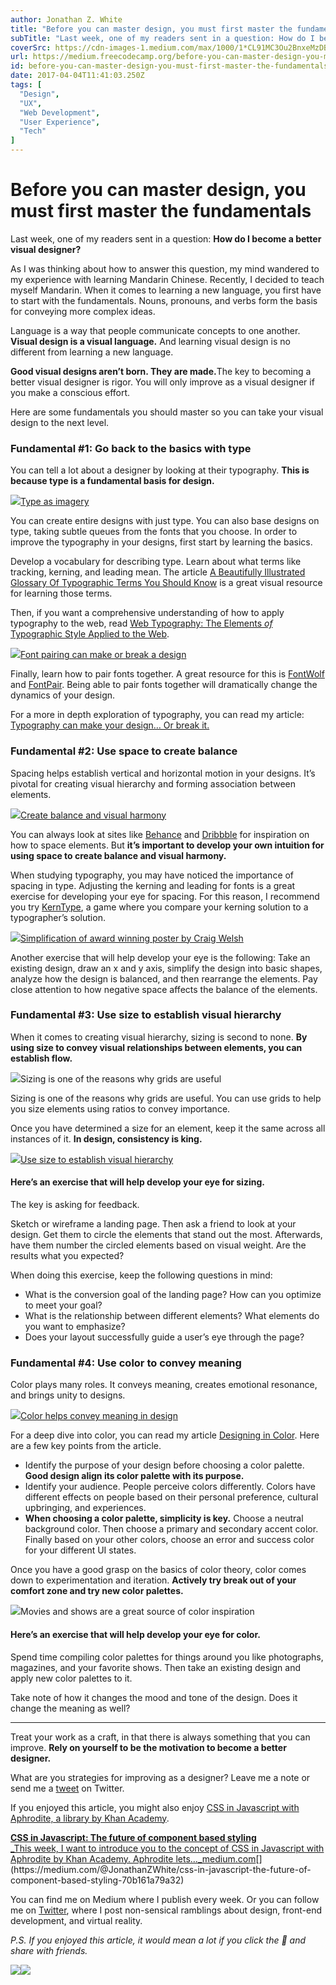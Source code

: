 ```yaml
---
author: Jonathan Z. White
title: "Before you can master design, you must first master the fundamentals"
subTitle: "Last week, one of my readers sent in a question: How do I become a better visual designer?"
coverSrc: https://cdn-images-1.medium.com/max/1000/1*CL91MC3Ou2BnxeMzDBZ4uQ.png
url: https://medium.freecodecamp.org/before-you-can-master-design-you-must-first-master-the-fundamentals-1981a2af1fda
id: before-you-can-master-design-you-must-first-master-the-fundamentals-1981a2af1fda
date: 2017-04-04T11:41:03.250Z
tags: [
  "Design",
  "UX",
  "Web Development",
  "User Experience",
  "Tech"
]
---
```

# **Before you can master design, you must first master the fundamentals**

Last week, one of my readers sent in a question: **How do I become a better visual designer?**

As I was thinking about how to answer this question, my mind wandered to my experience with learning Mandarin Chinese. Recently, I decided to teach myself Mandarin. When it comes to learning a new language, you first have to start with the fundamentals. Nouns, pronouns, and verbs form the basis for conveying more complex ideas.

Language is a way that people communicate concepts to one another. **Visual design is a visual language.** And learning visual design is no different from learning a new language.

<span class="markup--quote markup--p-quote is-other" name="anon_7a35948c034b e7a5a5a9e63f" data-creator-ids="anon 1bb0136d50f5">**Good visual designs aren’t born. They are made.**</span>The key to becoming a better visual designer is rigor. You will only improve as a visual designer if you make a conscious effort.

Here are some fundamentals you should master so you can take your visual design to the next level.

### Fundamental #1: Go back to the basics with type

You can tell a lot about a designer by looking at their typography. **This is because type is a fundamental basis for design.**

![](https://cdn-images-1.medium.com/max/1600/1*JS9qoaHxjQDrOzMevwT64g.png)[Type as imagery](https://dribbble.com/shots/1829402-Discount-Logotype)

You can create entire designs with just type. You can also base designs on type, taking subtle queues from the fonts that you choose. In order to improve the typography in your designs, first start by learning the basics.

Develop a vocabulary for describing type. Learn about what terms like tracking, kerning, and leading mean. The article [A Beautifully Illustrated Glossary Of Typographic Terms You Should Know](https://designschool.canva.com/blog/typography-terms/) is a great visual resource for learning those terms.

Then, if you want a comprehensive understanding of how to apply typography to the web, read [Web Typography: The Elements _of_ Typographic Style Applied to the Web](https://webtypography.net/toc/).

![](https://cdn-images-1.medium.com/max/2000/1*vpYtKQ-Dpf74I697FrWTZQ.png)[Font pairing can make or break a design](https://www.behance.net/gallery/35768979/Typography-Google-Fonts-Combinations)

Finally, learn how to pair fonts together. A great resource for this is [FontWolf](https://www.typewolf.com/site-of-the-day/fonts/circular) and [FontPair](http://fontpair.co/). Being able to pair fonts together will dramatically change the dynamics of your design.

For a more in depth exploration of typography, you can read my article: [Typography can make your design… Or break it.](https://medium.com/@JonathanZWhite/typography-can-make-your-design-or-break-it-7be710aadcfe)

### Fundamental #2: Use space to create balance

Spacing helps establish vertical and horizontal motion in your designs. It’s pivotal for creating visual hierarchy and forming association between elements.

![](https://cdn-images-1.medium.com/max/1600/1*Go7ZCGcIMD8t4W-XQ9M8fA.jpeg)[Create balance and visual harmony](https://dribbble.com/shots/3318361-Weekly-Mixtape-08-Margin)

You can always look at sites like [Behance](https://www.behance.net/) and [Dribbble](https://dribbble.com/) for inspiration on how to space elements. But **it’s important to develop your own intuition for using space to create balance and visual harmony.**

When studying typography, you may have noticed the importance of spacing in type. Adjusting the kerning and leading for fonts is a great exercise for developing your eye for spacing. For this reason, I recommend you try [KernType](http://type.method.ac/#), a game where you compare your kerning solution to a typographer’s solution.

![](https://cdn-images-1.medium.com/max/1600/1*8BkonUnCDEgfhmwxESTI7g.png)[Simplification of award winning poster by Craig Welsh](http://www.howdesign.com/design-competition-galleries/poster-design-awards/poster-design-winners/)

Another exercise that will help develop your eye is the following: Take an existing design, draw an x and y axis, simplify the design into basic shapes, analyze how the design is balanced, and then rearrange the elements. Pay close attention to how negative space affects the balance of the elements.

### Fundamental #3: Use size to establish visual hierarchy

When it comes to creating visual hierarchy, sizing is second to none. **By using size to convey visual relationships between elements, you can establish flow.**

![](https://cdn-images-1.medium.com/max/1600/1*vzUuGyuZAkjNL01dUxKj0Q.png)Sizing is one of the reasons why grids are useful

Sizing is one of the reasons why grids are useful. You can use grids to help you size elements using ratios to convey importance.

Once you have determined a size for an element, keep it the same across all instances of it. **In design, consistency is king.**

![](https://cdn-images-1.medium.com/max/1600/1*De1u6HLHDzrq1Y_uosNguQ.png)[Use size to establish visual hierarchy](https://dribbble.com/shots/2475367-Intercom-s-Developer-Hub)

#### **Here’s an exercise that will help develop your eye for sizing.**

The key is asking for feedback.

Sketch or wireframe a landing page. Then ask a friend to look at your design. Get them to circle the elements that stand out the most. Afterwards, have them number the circled elements based on visual weight. Are the results what you expected?

When doing this exercise, keep the following questions in mind:

*   What is the conversion goal of the landing page? How can you optimize to meet your goal?
*   What is the relationship between different elements? What elements do you want to emphasize?
*   Does your layout successfully guide a user’s eye through the page?

### Fundamental #4: Use color to convey meaning

Color plays many roles. It conveys meaning, creates emotional resonance, and brings unity to designs.

![](https://cdn-images-1.medium.com/max/1600/1*BzRqDemAU1GJnv-IZQ46jQ.png)[Color helps convey meaning in design](https://dribbble.com/shots/3302492-Desktop-Search-Results)

For a deep dive into color, you can read my article [Designing in Color](https://medium.freecodecamp.com/designing-in-color-abd358660a7b). Here are a few key points from the article.

*   Identify the purpose of your design before choosing a color palette. **Good design align its color palette with its purpose.**
*   <span class="markup--quote markup--li-quote is-other" name="d1d353607401" data-creator-ids="1bb0136d50f5">Identify your audience. People perceive colors differently. Colors have different effects on people based on their personal preference, cultural upbringing, and experiences.</span>
*   **When choosing a color palette, simplicity is key.** Choose a neutral background color. Then choose a primary and secondary accent color. Finally based on your other colors, choose an error and success color for your different UI states.

Once you have a good grasp on the basics of color theory, color comes down to experimentation and iteration. **Actively try break out of your comfort zone and try new color palettes.**

![](https://cdn-images-1.medium.com/max/1600/1*mNh06wbZh_pWx55ZHb0C7g.png)Movies and shows are a great source of color inspiration

#### **Here’s an exercise that will help develop your eye for color.**

Spend time compiling color palettes for things around you like photographs, magazines, and your favorite shows. Then take an existing design and apply new color palettes to it.

Take note of how it changes the mood and tone of the design. Does it change the meaning as well?

* * *

Treat your work as a craft, in that there is always something that you can improve. **Rely on yourself to be the motivation to become a better designer.**

What are you strategies for improving as a designer? Leave me a note or send me a [tweet](https://twitter.com/jonathanzwhite) on Twitter.

If you enjoyed this article, you might also enjoy [CSS in Javascript with Aphrodite, a library by Khan Academy](https://medium.com/@JonathanZWhite/css-in-javascript-the-future-of-component-based-styling-70b161a79a32).

[**CSS in Javascript: The future of component based styling**  
_This week, I want to introduce you to the concept of CSS in Javascript with Aphrodite by Khan Academy. Aphrodite lets…_medium.com](https://medium.com/@JonathanZWhite/css-in-javascript-the-future-of-component-based-styling-70b161a79a32 "https://medium.com/@JonathanZWhite/css-in-javascript-the-future-of-component-based-styling-70b161a79a32")[](https://medium.com/@JonathanZWhite/css-in-javascript-the-future-of-component-based-styling-70b161a79a32)

You can find me on Medium where I publish every week. Or you can follow me on [Twitter](https://twitter.com/JonathanZWhite), where I post non-sensical ramblings about design, front-end development, and virtual reality.

_P.S. If you enjoyed this article, it would mean a lot if you click the 💚 and share with friends._

[![](https://cdn-images-1.medium.com/max/1200/1*mxQhZLqG7l5dMLvxYAklgw.png)](http://mrwhite.space/signup)[![](https://cdn-images-1.medium.com/max/1200/1*UOsjAdUZ9O0QSyfXOpQPbA.png)](https://twitter.com/JonathanZWhite)
